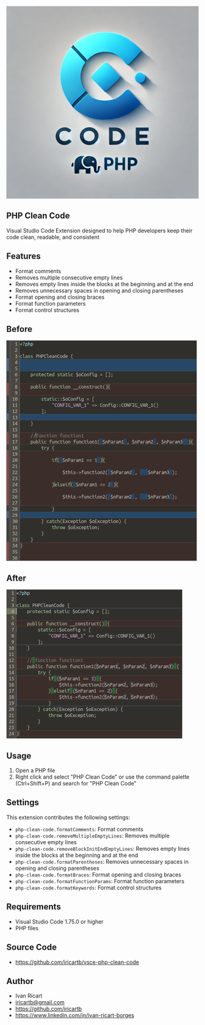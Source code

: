 ![Icon](resources/icon.png)

## PHP Clean Code

Visual Studio Code Extension designed to help PHP developers keep their code clean, readable, and consistent

## Features

- Format comments
- Removes multiple consecutive empty lines
- Removes empty lines inside the blocks at the beginning and at the end
- Removes unnecessary spaces in opening and closing parentheses
- Format opening and closing braces
- Format function parameters
- Format control structures

## Before

![Code1](resources/code1.png)

## After

![Code2](resources/code2.png)

## Usage

1. Open a PHP file
2. Right click and select "PHP Clean Code" or use the command palette (Ctrl+Shift+P) and search for "PHP Clean Code"

## Settings

This extension contributes the following settings:
* `php-clean-code.formatComments`: Format comments
* `php-clean-code.removeMultipleEmptyLines`: Removes multiple consecutive empty lines
* `php-clean-code.removeBlockInitEndEmptyLines`: Removes empty lines inside the blocks at the beginning and at the end
* `php-clean-code.formatParentheses`: Removes unnecessary spaces in opening and closing parentheses
* `php-clean-code.formatBraces`: Format opening and closing braces
* `php-clean-code.formatFunctionParams`: Format function parameters
* `php-clean-code.formatKeywords`: Format control structures

## Requirements

* Visual Studio Code 1.75.0 or higher
* PHP files

## Source Code

* https://github.com/iricartb/vsce-php-clean-code

## Author

* Ivan Ricart
* iricartb@gmail.com
* https://github.com/iricartb
* https://www.linkedin.com/in/ivan-ricart-borges